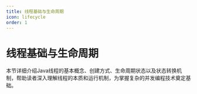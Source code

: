```yaml
---
title: 线程基础与生命周期
icon: lifecycle
order: 1
---
```


# 线程基础与生命周期

本节详细介绍Java线程的基本概念、创建方式、生命周期状态以及状态转换机制，帮助读者深入理解线程的本质和运行机制，为掌握复杂的并发编程技术奠定基础。
